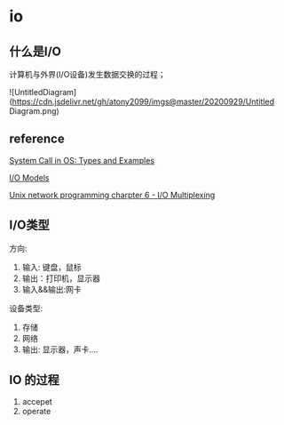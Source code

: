 # io



## 什么是I/O

计算机与外界(I/O设备)发生数据交换的过程；

![UntitledDiagram](https://cdn.jsdelivr.net/gh/atony2099/imgs@master/20200929/Untitled Diagram.png)





## reference

[System Call in OS: Types and Examples](https://www.guru99.com/system-call-operating-system.html)

[ I/O Models](http://www.masterraghu.com/subjects/np/introduction/unix_network_programming_v1.3/ch06lev1sec2.html)

[Unix network programming charpter 6 - I/O Multiplexing](http://yuweijun.github.io/blog/linux/2017/09/29/unix-network-programming-charpter-6-io-multiplexing.html)

## I/O类型

方向:

1. 输入: 键盘，鼠标
2. 输出：打印机，显示器
3. 输入&&输出:网卡



设备类型:

1. 存储
2. 网络
3. 输出: 显示器，声卡....



## IO 的过程

1. accepet
2. operate

















